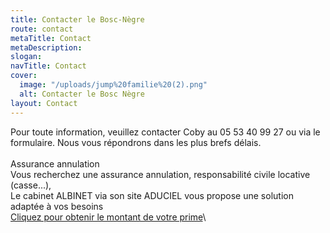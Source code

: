 ```yaml
---
title: Contacter le Bosc-Nègre
route: contact
metaTitle: Contact
metaDescription: 
slogan: 
navTitle: Contact
cover:
  image: "/uploads/jump%20familie%20(2).png"
  alt: Contacter le Bosc Nègre
layout: Contact
---
```


Pour toute information, veuillez contacter Coby au 05 53 40 99 27 ou via le formulaire. Nous vous répondrons dans les plus brefs délais.\
\
Assurance annulation\
Vous recherchez une assurance annulation, responsabilité civile locative (casse...),\
Le cabinet ALBINET via son site ADUCIEL vous propose une solution adaptée à vos besoins\
[Cliquez pour obtenir le montant de votre prime](http://www.aduciel.fr/Particuliers/Vacances/adar-assurance-annulation-partenaires.aspx?id=641500)\
